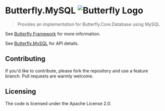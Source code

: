 # Butterfly.MySQL ![Butterfly Logo](https://raw.githubusercontent.com/firesharkstudios/Butterfly/master/img/logo-40x40.png) 

> Provides an implementation for Butterfly.Core.Database using MySQL

See [Butterfly Framework](https://github.com/firesharkstudios/Butterfly) for more information.

See [Butterfly.MySQL](https://firesharkstudios.github.io/Butterfly/Butterfly.MySQL) for API details.

## Contributing

If you'd like to contribute, please fork the repository and use a feature
branch. Pull requests are warmly welcome.

## Licensing

The code is licensed under the Apache License 2.0.  

